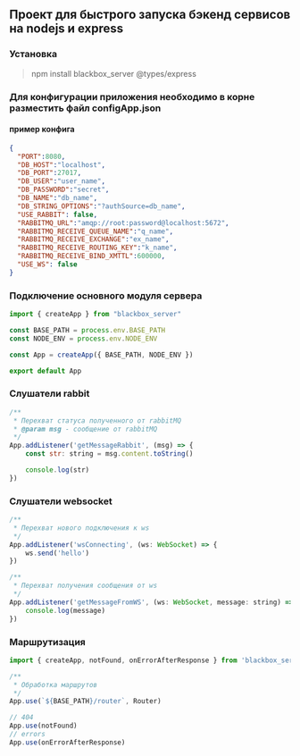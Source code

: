 ## Проект для быстрого запуска бэкенд сервисов на nodejs и express

### Установка

> npm install blackbox_server @types/express

### Для конфигурации приложения необходимо в корне разместить файл configApp.json
#### пример конфига
```json
{
  "PORT":8080,
  "DB_HOST":"localhost",
  "DB_PORT":27017,
  "DB_USER":"user_name",
  "DB_PASSWORD":"secret",
  "DB_NAME":"db_name",
  "DB_STRING_OPTIONS":"?authSource=db_name",
  "USE_RABBIT": false,
  "RABBITMQ_URL":"amqp://root:password@localhost:5672",
  "RABBITMQ_RECEIVE_QUEUE_NAME":"q_name",
  "RABBITMQ_RECEIVE_EXCHANGE":"ex_name",
  "RABBITMQ_RECEIVE_ROUTING_KEY":"k_name",
  "RABBITMQ_RECEIVE_BIND_XMTTL":600000,
  "USE_WS": false
}
```

### Подключение основного модуля сервера

```js
import { createApp } from "blackbox_server"

const BASE_PATH = process.env.BASE_PATH
const NODE_ENV = process.env.NODE_ENV

const App = createApp({ BASE_PATH, NODE_ENV })

export default App
```

### Слушатели rabbit

```js
/**
 * Перехват статуса полученного от rabbitMQ
 * @param msg - сообщение от rabbitMQ
 */
App.addListener('getMessageRabbit', (msg) => {
    const str: string = msg.content.toString()

    console.log(str)
})
```

### Слушатели websocket

```js
/**
 * Перехват нового подключения к ws
 */
App.addListener('wsConnecting', (ws: WebSocket) => {
    ws.send('hello')
})

/**
 * Перехват получения сообщения от ws
 */
App.addListener('getMessageFromWS', (ws: WebSocket, message: string) => {
    console.log(message)
})
```

### Маршрутизация

```js
import { createApp, notFound, onErrorAfterResponse } from 'blackbox_server'

/**
 * Обработка маршрутов
 */
App.use(`${BASE_PATH}/router`, Router)

// 404
App.use(notFound)
// errors
App.use(onErrorAfterResponse)

```

